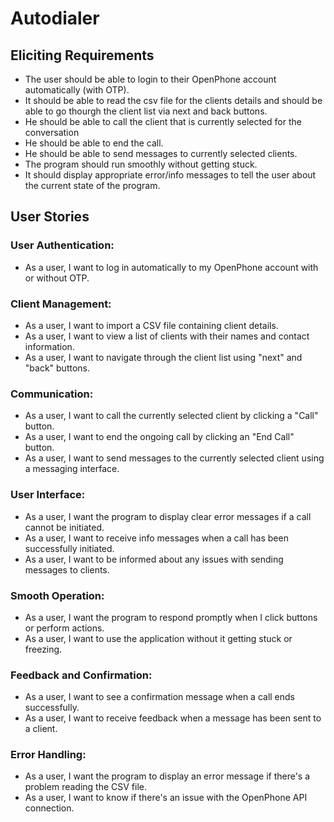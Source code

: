 # Autodialer

## Eliciting Requirements
- The user should be able to login to their OpenPhone account automatically (with OTP).
- It should be able to read the csv file for the clients details and should be able to go thourgh the client list via next and back buttons.
- He should be able to call the client that is currently selected for the conversation
- He should be able to end the call.
- He should be able to send messages to currently selected clients.
- The program should run smoothly without getting stuck.
- It should display appropriate error/info messages to tell the user about the current state of the program.

## User Stories

### User Authentication:

- As a user, I want to log in automatically to my OpenPhone account with or without OTP.

### Client Management:

- As a user, I want to import a CSV file containing client details.
- As a user, I want to view a list of clients with their names and contact information.
- As a user, I want to navigate through the client list using "next" and "back" buttons.

### Communication:

- As a user, I want to call the currently selected client by clicking a "Call" button.
- As a user, I want to end the ongoing call by clicking an "End Call" button.
- As a user, I want to send messages to the currently selected client using a messaging interface.

### User Interface:

- As a user, I want the program to display clear error messages if a call cannot be initiated.
- As a user, I want to receive info messages when a call has been successfully initiated.
- As a user, I want to be informed about any issues with sending messages to clients.

### Smooth Operation:

- As a user, I want the program to respond promptly when I click buttons or perform actions.
- As a user, I want to use the application without it getting stuck or freezing.

### Feedback and Confirmation:

- As a user, I want to see a confirmation message when a call ends successfully.
- As a user, I want to receive feedback when a message has been sent to a client.


### Error Handling:

- As a user, I want the program to display an error message if there's a problem reading the CSV file.
- As a user, I want to know if there's an issue with the OpenPhone API connection.
